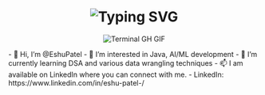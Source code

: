 <div align="center">
    <h1><img src="https://readme-typing-svg.herokuapp.com?font=Jetbrains+mono&size=40&duration=3000&color=33FF33&center=true&vCenter=true&width=435&lines=Hey..+I'm+Eshu;This+is..;..my+Github..;" alt="Typing SVG"/></h1>
    <p><img src="termina-gh.gif" alt="Terminal GH GIF" /></p>
</div>- 👋 Hi, I’m @EshuPatel
- 👀 I’m interested in Java, AI/ML development
- 🌱 I’m currently learning DSA and various data wrangling techniques
- 📫 I am available on LinkedIn where you can connect with me.
- LinkedIn: https://www.linkedin.com/in/eshu-patel-/


